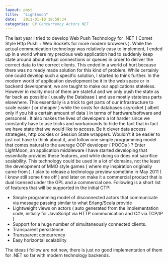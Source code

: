 ```yaml
---
layout: post
title:  "Lightmoon"
date:   2011-01-10 19:59:34
categories: C# Concurrency Actors NET
---
```


The last year I tried to develop Web Push Technology for .NET ( Comet Style Http Push + Web Sockets for more modern browsers ). While the actual communication technology was relatively easy to implement, I ended up in a world where my precious web application had to suddenly keep state around about virtual connections or queues in order to deliver the correct data to the correct clients. This ended in a world of hurt because there was no ready made solution for this kind of problem. While certainly one could develop such a specific solution, I started to think further. In the modern world of application development be it in the web space or in backend development, we are taught to make our applications stateless. However in reality most of them are stateful and we only push the state as far back as possible ( usually the Database ) and use mostly stateless parts elsewhere. This essentially is a trick to get parts of our infrastructure to scale easier ( or cheaper ) while the costs for databases skyrocket ( albeit only if you hit a certain amount of data ) in terms of hardware/software and personnel . It also makes the lives of developers a lot harder since we constantly have to use tricks and workarounds to hide the fact that in fact we have state that we would like to access. Be it clever data access strategies, http cookies or Session State wrappers. Wouldn’t it be easier to just not have to think about it, and follow one simple programming model that comes natural to the average OOP developer ( POCOs ) ? Enter LightMoon, an application middleware I have started developing that essentially provides these features, and while doing so does not sacrifice scalability. This technology could be used in a lot of domains, not the least the development of MMO style games ( where my inspiration originally came from ). I plan to release a technology preview sometime in May 2011 ( I know still some time off ) and later on make it a commercial product that is dual licensed under the GPL and a commercial one. Following is a short list of features that will be supported in the initial CTP:

* Simple programming model of disconnected actors that communicate via message passing similar to what Erlang/Scala provide
* Lightweight views on actors ( auto generated from the implementation code, initially for JavaScript via HTTP communication and C# via TCP/IP )
* Support for a huge number of simultaneously connected clients.
* Transparent persistence
* Transparent concurrency
* Easy horizontal scalability

The ideas i follow are not new, there is just no good implementation of them for .NET so far with modern technology backends.
